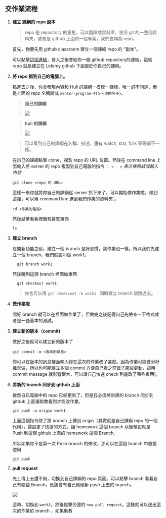 ## 交作業流程

1. **建立 課綱的 repo 副本**
  
    > repo 是 repository 的意思，可以翻譯成資料庫，使用 git 的一整個資料夾，或者是 github 上面的一個專案，我們會稱為 repo。

    首先，你要先用 github classroom 建立一個課綱 repo 的 "副本"。
    
    可以點擊[這個連結](https://classroom.github.com/a/SbDvk2VA)，登入之後會給你一個 github repository的連結，這個 repo 就是建立在 Lidemy github 下面屬於你自己的課綱。

2. **將 repo 抓到自己的電腦上。**

    點進去之後，你會發現內容和 Huli 的課綱一模模一樣樣，唯一的不同是，但是上面的 repo 名稱變成 `mentor-program-4th-<你的名子>`。
    
    >**自己的課綱** 

    >![](https://i.imgur.com/iGTz55r.png)

	>**huli 的課綱**

    >![](https://i.imgur.com/0PO0erj.png)

    > 可以看到自己的課綱在名稱、描述、還有 watch, star, fork 等等都不一樣。

    在自己的課綱點擊 clone，複製 repo 的 URL 位置。然後在 command line 上面輸入將 server 的 repo 複製到自己電腦的指令 ： *`<   >` 表示依照狀況輸入內容* 
    ```shell
    git clone <repo 的 URL>
    ```
    
    這樣一來你就將你自己的課綱從 server 抓下來了，可以開始做作業啦。做到這裡，可以用 command line 進到我們作業的資料夾`。

    ```
    cd <作業的路徑>
    ```
    然後試著看看裡面有甚麼東西
    ```
    ls 
    ```
    
3. **建立 branch**

    在開新功能之前，建立一個 branch 是好習慣，寫作業也一樣。所以我們先建立一個 branch，我們假設叫做 work1。
    
    ```
      git branch work1
    ```
    然後跳到這個 branch 裡面做東西

    ```
      git checkout work1
    ```
    > 你也可以用 `git chcekcout -b work1 ` 同時建立 branch 跟跳過去。
    
4. **做作業啦**  

    開好 branch 就可以在裡面做作業了，但做完之後記得自己先檢查一下格式或者是一些基本的測試。

5. **建立新的版本（commit)**

    做好之後就可以建立新的版本了

    ```
    git commit -m <版本的訊息>
    ```

    你可以在版本的訊息裡面輸入你在這次的作業改了甚麼。因為作業可能會分好幾天做，所以也可能建立多個 commit 方便自己看之前做了那些更動，這時commit message 就影響很大，可以讓自己快速 check 到底改了哪些東西]。

6.  **將新的 branch 同步到 github 上面**

    雖然自已電腦中的 repo 已經更新了，但是我必須將新建的 branch 同步到 github 上面讓助教看到才能改作業。

    ```
    git push -u origin work1
    ```

    上面這個指令除了將 branch 上傳到 origin（其實就是自己課綱 repo 的一個代稱），還設定了快捷的方式，讓 homework 這個 branch 以後預設就是 Push 到這個 github 上面的 homework 這個 Branch。

    所以如果你不是第一次 Push branch 的修改，那可以在這個 branch 中直接使用
    
    ``` 
    git push
    ```

7. **pull request**

    光上傳上去還不夠，切換到自己課綱的 repo 頁面。可以點擊 branch 看看自己有哪些 Branch，應該會有自己剛剛新 push 上去的 branch。
    
    ![](https://i.imgur.com/efkPbXP.png) 

    這時，切換到 `work1`，然後點擊旁邊的 `new pull request`。這樣就可以送出這次的作業的 branch ，如果助教




